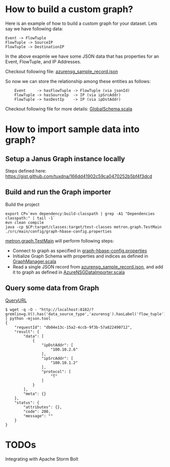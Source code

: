 # How to build a custom graph?

Here is an example of how to build a custom graph for your dataset. Lets say we have following data:

```
Event -> FlowTuple
FlowTuple -> SourceIP
FlowTuple -> DestinationIP
```

In the above exapmle we have some JSON data that has properties for an Event, FlowTuple, and IP Addresses.

Checkout following file: [azurensg_sample_record.json](./src/main/resources/azurensg_sample_record.json)


So now we can store the relationship among these entities as follows:

```
    Event     -> hasFlowTuple -> FlowTuple (via jsonId)
    FlowTuple -> hasSourceIp  -> IP (via ipSrcAddr)
    FlowTuple -> hasDestIp    -> IP (via ipDstAddr)
```

Checkout following file for more details: [GlobalSchema.scala](./src/main/scala/metron/graph/GlobalSchema.scala)


# How to import sample data into graph?

## Setup a Janus Graph instance locally

Steps defined here: https://gist.github.com/tuxdna/166dd41902c59ca0470252b5bf4f3dcd


## Build and run the Graph importer

Build the project

```
export CP=`mvn dependency:build-classpath | grep -A1 "Dependencies classpath:" | tail -1`
mvn clean compile
java -cp $CP:target/classes:target/test-classes metron.graph.TestMain ./src/main/config/graph-hbase-config.properties
```


[metron.graph.TestMain](./src/main/scala/metron/graph/TestMain.scala) will perform following steps:

 * Connect to graph as specified in [graph-hbase-config.properties](./src/main/config/graph-hbase-config.properties)
 * Initialize Graph Schema with properties and indices as defined in [GraphManager.scala](./src/main/scala/metron/graph/GraphManager.scala)
 * Read a single JSON record from [azurensg_sample_record.json](./src/main/resources/azurensg_sample_record.json), and add it to graph as defined in [AzureNSGDataImporter.scala](./src/main/scala/metron/graph/AzureNSGDataImporter.scala)


## Query some data from Graph


[QueryURL](http://localhost:8182/?gremlin=g.V().has('data_source_type','azurensg').hasLabel('flow_tuple').has('ipDstAddr','100.10.2.6').valueMap('ipSrcAddr','ipDstAddr','protocol'))


```
$ wget -q -O - "http://localhost:8182/?gremlin=g.V().has('data_source_type','azurensg').hasLabel('flow_tuple').has('ipDstAddr','100.10.2.6').valueMap('ipSrcAddr','ipDstAddr','protocol')" | python -mjson.tool
{
    "requestId": "db04e13c-15a2-4ccb-9f3b-57a822490712",
    "result": {
        "data": [
            {
                "ipDstAddr": [
                    "100.10.2.6"
                ],
                "ipSrcAddr": [
                    "100.10.1.2"
                ],
                "protocol": [
                    "T"
                ]
            }
        ],
        "meta": {}
    },
    "status": {
        "attributes": {},
        "code": 200,
        "message": ""
    }
}
```


# TODOs

Integrating with Apache Storm Bolt
